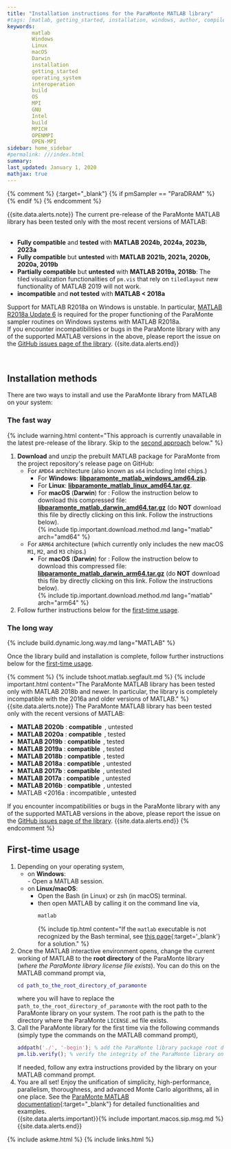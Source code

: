 ```yaml
---
title: "Installation instructions for the ParaMonte MATLAB library"
#tags: [matlab, getting_started, installation, windows, author, compiler, operating_system, OS, Fortran, C, C++, interoperation, build]
keywords: 
        matlab
        Windows
        Linux
        macOS
        Darwin
        installation
        getting_started
        operating_system
        interoperation
        build
        OS
        MPI
        GNU
        Intel
        build
        MPICH
        OPENMPI
        OPEN-MPI
sidebar: home_sidebar
#permalink: ///index.html
summary:
last_updated: January 1, 2020
mathjax: true
---
```

{% comment %}
[](){:target="_blank"}
{% if pmSampler == "ParaDRAM" %}
{% endif %}
{% endcomment %}
<br>

{{site.data.alerts.note}}
The current pre-release of the ParaMonte MATLAB library has been tested only with the most recent versions of MATLAB:  
<br>
<ul>
    <li>
        <b>Fully compatible</b> and <b>tested</b> with <b>MATLAB 2024b, 2024a, 2023b, 2023a</b>
    </li>
    <li>
        <b>Fully compatible</b> but <b>untested</b> with <b>MATLAB 2021b, 2021a, 2020b, 2020a, 2019b</b>
    </li>
    <li>
        <b>Partially compatible</b> but <b>untested</b> with <b>MATLAB 2019a, 2018b</b>:  
        The tiled visualization functionalities of <code>pm.vis</code> that rely on <code>tiledlayout</code> new functionality of MATLAB 2019 will not work.  
    </li>
    <li>
        <b>incompatible</b> and <b>not tested</b> with <b>MATLAB < 2018a</b>
    </li>
</ul>

Support for MATLAB R2018a on Windows is unstable. 
In particular, <a href="https://www.mathworks.com/downloads/" target="_blank">MATLAB R2018a Update 6</a> 
is required for the proper functioning of the ParaMonte sampler routines on Windows systems with MATLAB R2018a.<br>
If you encounter incompatibilities or bugs in the ParaMonte library with any of the supported MATLAB versions in the above, 
please report the issue on the <a href="{{site.issues}}" target="_blank">GitHub issues page of the library</a>.
{{site.data.alerts.end}}

<br>  

## Installation methods  

There are two ways to install and use the ParaMonte library from MATLAB on your system:  

### The fast way  

{% include warning.html content="This approach is currently unavailable in the latest pre-release of the library. Skip to the [second approach](#the-long-way) below." %}  

1.  **Download** and unzip the prebuilt MATLAB package for ParaMonte from the project repository's release page on GitHub:
    +   For `AMD64` architecture (also known as `x64` including Intel chips.)
        +   For **Windows**: [**libparamonte_matlab_windows_amd64.zip**]({{site.currentReleaseDownload}}/libparamonte_matlab_windows_amd64.zip).  
        +   For **Linux**: [**libparamonte_matlab_linux_amd64.tar.gz**]({{site.currentReleaseDownload}}/libparamonte_matlab_linux_amd64.tar.gz).  
        +   For **macOS** (**Darwin**) for : Follow the instruction below to download this compressed file: 
            [**libparamonte_matlab_darwin_amd64.tar.gz**]({{site.currentReleaseDownload}}/libparamonte_matlab_darwin_amd64.tar.gz) 
            (do **NOT** download this file by directly clicking on this link. Follow the instructions below).  
            {% include tip.important.download.method.md lang="matlab" arch="amd64" %}
    +   For `ARM64` architecture (which currently only includes the new macOS `M1`, `M2`, and `M3` chips.)
        +   For **macOS** (**Darwin**) for : Follow the instruction below to download this compressed file: 
            [**libparamonte_matlab_darwin_arm64.tar.gz**]({{site.currentReleaseDownload}}/libparamonte_matlab_darwin_arm64.tar.gz) 
            (do **NOT** download this file by directly clicking on this link. Follow the instructions below).  
            {% include tip.important.download.method.md lang="matlab" arch="arm64" %}
1.  Follow further instructions below for the [first-time usage](#first-time-usage).

### The long way  

{% include build.dynamic.long.way.md lang="MATLAB" %}

Once the library build and installation is complete, follow further instructions below for the [first-time usage](#first-time-usage).

{% comment %}
{% include tshoot.matlab.segfault.md %}
{% include important.html content="The ParaMonte MATLAB library has been tested only with MATLAB 2018b and newer. In particular, the library is completely incompatible with the 2016a and older versions of MATLAB." %}
{{site.data.alerts.note}}
The ParaMonte MATLAB library has been tested only with the recent versions of MATLAB:
<br>
<ul>
    <li><b>MATLAB 2020b</b>&nbsp;: <b>compatible&nbsp;&nbsp;</b>, untested</li>
    <li><b>MATLAB 2020a</b>&nbsp;: <b>compatible&nbsp;&nbsp;</b>, tested  </li>
    <li><b>MATLAB 2019b</b>&nbsp;: <b>compatible&nbsp;&nbsp;</b>, tested  </li>
    <li><b>MATLAB 2019a</b>&nbsp;: <b>compatible&nbsp;&nbsp;</b>, tested  </li>
    <li><b>MATLAB 2018b</b>&nbsp;: <b>compatible&nbsp;&nbsp;</b>, tested  </li>
    <li><b>MATLAB 2018a</b>&nbsp;: <b>compatible&nbsp;&nbsp;</b>, untested</li>
    <li><b>MATLAB 2017b</b>&nbsp;: <b>compatible&nbsp;&nbsp;</b>, untested</li>
    <li><b>MATLAB 2017a</b>&nbsp;: <b>compatible&nbsp;&nbsp;</b>, untested</li>
    <li><b>MATLAB 2016b</b>&nbsp;: <b>compatible&nbsp;&nbsp;</b>, untested</li>
    <li>MATLAB <2016a            :    incompatible              , untested</li>
</ul>
If you encounter incompatibilities or bugs in the ParaMonte library with any of the supported MATLAB versions in the above, please report the issue on the <a href="{{site.issues}}" target="_blank">GitHub issues page of the library</a>.
{{site.data.alerts.end}}
{% endcomment %}

## First-time usage  

1.  Depending on your operating system,  
    -   on **Windows**:  
            -   Open a MATLAB session.  
    -   on **Linux/macOS**:  
        -   Open the Bash (in Linux) or zsh (in macOS) terminal.  
        -   then open MATLAB by calling it on the command line via, 
            ```bash  
            matlab
            ```  
            {% include tip.html content="If the `matlab` executable is not recognized by the Bash terminal, see [this page](../../troubleshooting/bash-matlab-command-not-found){:target='_blank'} for a solution." %}  
1.  Once the MATLAB interactive environment opens, change the current working of MATLAB to the **root directory** of the ParaMonte library 
    (*where the ParaMonte library license file exists*). You can do this on the MATLAB command prompt via,  
    ```matlab  
    cd path_to_the_root_directory_of_paramonte
    ```  
    where you will have to replace the `path_to_the_root_directory_of_paramonte` with the root path to the ParaMonte library on your system. 
    The root path is the path to the directory where the ParaMonte `LICENSE.md` file exists.  
1.  Call the ParaMonte library for the first time via the following commands (simply type the commands on the MATLAB command prompt),  
    ```matlab  
    addpath('./', '-begin'); % add the ParaMonte library package root directory to MATLAB's list of search paths.
    pm.lib.verify(); % verify the integrity of the ParaMonte library on your system (searches for the relevant MPI library on your system).
    ```  
    If needed, follow any extra instructions provided by the library on your MATLAB command prompt.  
1.  You are all set! Enjoy the unification of simplicity, high-performance, parallelism, thoroughness, and advanced Monte Carlo algorithms, all in one place. 
    See the [ParaMonte MATLAB documentation](site.baseurl/../../matlab/site.pmvmmatlab){:target="_blank"} for detailed functionalities and examples.  
    {{site.data.alerts.important}}{% include important.macos.sip.msg.md %}{{site.data.alerts.end}}

{% include askme.html %}
{% include links.html %}

